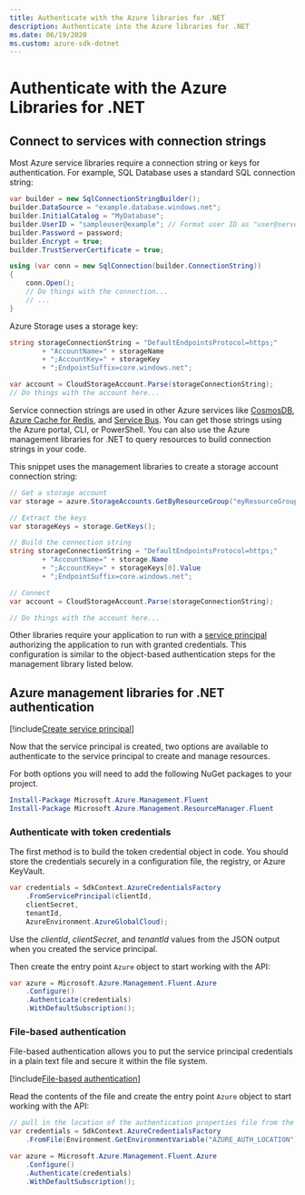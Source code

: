 ```yaml
---
title: Authenticate with the Azure libraries for .NET
description: Authenticate into the Azure libraries for .NET
ms.date: 06/19/2020
ms.custom: azure-sdk-dotnet
---
```


# Authenticate with the Azure Libraries for .NET

## Connect to services with connection strings

Most Azure service libraries require a connection string or keys for authentication. For example, SQL Database uses a standard SQL connection string:

```csharp
var builder = new SqlConnectionStringBuilder();
builder.DataSource = "example.database.windows.net";
builder.InitialCatalog = "MyDatabase";
builder.UserID = "sampleuser@example"; // Format user ID as "user@server"
builder.Password = password;
builder.Encrypt = true;
builder.TrustServerCertificate = true;

using (var conn = new SqlConnection(builder.ConnectionString))
{
    conn.Open();
    // Do things with the connection...
    // ...
}
```

Azure Storage uses a storage key:

```csharp
string storageConnectionString = "DefaultEndpointsProtocol=https;"
        + "AccountName=" + storageName
        + ";AccountKey=" + storageKey
        + ";EndpointSuffix=core.windows.net";

var account = CloudStorageAccount.Parse(storageConnectionString);
// Do things with the account here...
```

Service connection strings are used in other Azure services like [CosmosDB](https://docs.microsoft.com/azure/cosmos-db/), [Azure Cache for Redis](https://docs.microsoft.com/azure/azure-cache-for-redis/cache-dotnet-how-to-use-azure-redis-cache), and [Service Bus](https://docs.microsoft.com/azure/service-bus-messaging/service-bus-dotnet-get-started-with-queues). You can get those strings using the Azure portal, CLI, or PowerShell. You can also use the Azure management libraries for .NET to query resources to build connection strings in your code.

This snippet uses the management libraries to create a storage account connection string:

```csharp
// Get a storage account
var storage = azure.StorageAccounts.GetByResourceGroup("myResourceGroup", "myStorageAccount");

// Extract the keys
var storageKeys = storage.GetKeys();

// Build the connection string
string storageConnectionString = "DefaultEndpointsProtocol=https;"
        + "AccountName=" + storage.Name
        + ";AccountKey=" + storageKeys[0].Value
        + ";EndpointSuffix=core.windows.net";

// Connect
var account = CloudStorageAccount.Parse(storageConnectionString);

// Do things with the account here...
```

Other libraries require your application to run with a [service principal](https://docs.microsoft.com/azure/active-directory/develop/active-directory-application-objects) authorizing the application to run with granted credentials. This configuration is similar to the object-based authentication steps for the management library listed below.

## <a name="mgmt-auth"></a>Azure management libraries for .NET authentication

[!include[Create service principal](includes/create-sp.md)]

Now that the service principal is created, two options are available to authenticate to the service principal to create and manage resources.

For both options you will need to add the following NuGet packages to your project.

```powershell
Install-Package Microsoft.Azure.Management.Fluent
Install-Package Microsoft.Azure.Management.ResourceManager.Fluent
```

### Authenticate with token credentials

The first method is to build the token credential object in code. You should store the credentials securely in a configuration file, the registry, or Azure KeyVault.

```csharp
var credentials = SdkContext.AzureCredentialsFactory
    .FromServicePrincipal(clientId,
    clientSecret,
    tenantId,
    AzureEnvironment.AzureGlobalCloud);
```

Use the *clientId*, *clientSecret*, and *tenantId* values from the JSON output when you created the service principal.

Then create the entry point `Azure` object to start working with the API:

```csharp
var azure = Microsoft.Azure.Management.Fluent.Azure
    .Configure()
    .Authenticate(credentials)
    .WithDefaultSubscription();
```

### <a name="mgmt-file"></a>File-based authentication

File-based authentication allows you to put the service principal credentials in a plain text file and secure it within the file system.

[!include[File-based authentication](includes/file-based-auth.md)]

Read the contents of the file and create the entry point `Azure` object to start working with the API:

```csharp
// pull in the location of the authentication properties file from the environment
var credentials = SdkContext.AzureCredentialsFactory
    .FromFile(Environment.GetEnvironmentVariable("AZURE_AUTH_LOCATION"));

var azure = Microsoft.Azure.Management.Fluent.Azure
    .Configure()
    .Authenticate(credentials)
    .WithDefaultSubscription();
```
